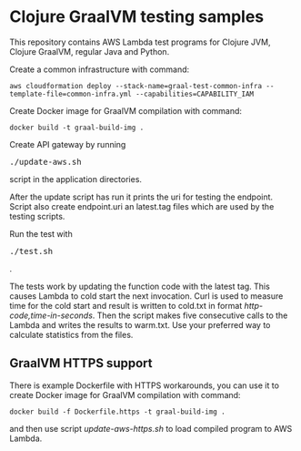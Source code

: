 # Clojure GraalVM testing samples

This repository contains AWS Lambda test programs for Clojure JVM, Clojure GraalVM, regular 
Java and Python.

Create a common infrastructure with command:

```
aws cloudformation deploy --stack-name=graal-test-common-infra --template-file=common-infra.yml --capabilities=CAPABILITY_IAM
```

Create Docker image for GraalVM compilation with command:
````
docker build -t graal-build-img .
````

Create API gateway by running 
<pre>./update-aws.sh</pre> 
script in the application directories.


After the update script has run it prints the uri for testing the endpoint. Script also create endpoint.uri an latest.tag files 
which are used by the testing scripts.

Run the test with 
<pre>./test.sh</pre>. 

The tests work by updating the function code with the latest tag. This causes Lambda to cold start
the next invocation. Curl is used to measure time for the cold start and result is written to cold.txt in format *http-code,time-in-seconds*. 
Then the script makes five consecutive calls to the Lambda and writes the results to warm.txt. Use your preferred way to calculate statistics
from the files.

 
## GraalVM HTTPS support
There is example Dockerfile with HTTPS workarounds, you can use it to create Docker image for
GraalVM compilation with command: 
````
docker build -f Dockerfile.https -t graal-build-img .
````
and then use script *update-aws-https.sh* to load compiled program to AWS Lambda.




